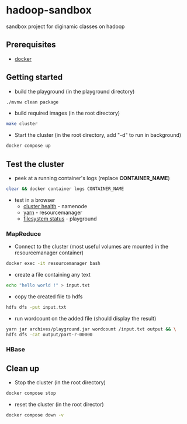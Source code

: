 # hadoop-sandbox

sandbox project for diginamic classes on hadoop

## Prerequisites

- [docker](https://docs.docker.com/install/)

## Getting started

- build the playground (in the playground directory)

```bash
./mvnw clean package
```

- build required images (in the root directory)

```bash
make cluster
```

- Start the cluster (in the root directory, add "-d" to run in background)

```bash
docker compose up
```

## Test the cluster

- peek at a running container's logs (replace **CONTAINER_NAME**)

```bash
clear && docker container logs CONTAINER_NAME
```

- test in a browser
  - [cluster health](http://localhost:9870) - namenode
  - [yarn](http://localhost:8088) - resourcemanager
  - [filesystem status](http://localhost:3141/status) - playground

### MapReduce

- Connect to the cluster (most useful volumes are mounted in the resourcemanager container)

```bash
docker exec -it resourcemanager bash
```

- create a file containing any text

```bash
echo "hello world !" > input.txt
```

- copy the created file to hdfs

```bash
hdfs dfs -put input.txt
```

- run wordcount on the added file (should display the result)

```bash
yarn jar archives/playground.jar wordcount /input.txt output && \
hdfs dfs -cat output/part-r-00000
```

### HBase

## Clean up

- Stop the cluster (in the root directory)

```bash
docker compose stop
```

- reset the cluster (in the root director)

```bash
docker compose down -v
```
